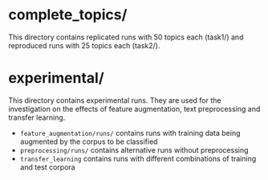 # complete_topics/

This directory contains replicated runs with 50 topics each (task1/)
and reproduced runs with 25 topics each (task2/).

# experimental/

This directory contains experimental runs. They are used for the investigation on the effects
of feature augmentation, text preprocessing and transfer learning.

- `feature_augmentation/runs/` contains runs with training data being augmented by the corpus to be classified
- `preprocessing/runs/` contains alternative runs without preprocessing
- `transfer_learning` contains runs with different combinations of training and test corpora
